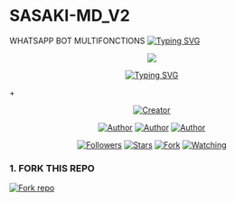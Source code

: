 # SASAKI-MD_V2
WHATSAPP BOT MULTIFONCTIONS 
<a>
                                      <a href="https://git.io/typing-svg"><img src="https://readme-typing-svg.demolab.com?font=Jersey+20+Charted&size=100&pause=5000&color=F71515&width=2000&lines=TEAM+50%+SASAKI" alt="Typing SVG" /></a>   
            
<p align="center"> 
<up A simple WhatsApp User Bot Coded By Akashi and Arthur </u>
</p>
<p align="center">
<img src="https://telegra.ph/file/8aff6928045c1fddb8800.jpg"/>       
<p align="center">
  <a href="https://git.io/typing-svg"><img src="https://readme-typing-svg.demolab.com?font=EB+Garamond&weight=800&size=30&duration=5000&pause=1000&random=false&width=500&lines=+•__I'M+SASAKI-MD_V2__•;MULTI-DEVICE+WHATSAPP+BOT;DEVELOPED+BY+AKASHI SASAKI+AND+ARTHUR SASAKI."                               alt="Typing SVG" /></a>
</p> +
<p align="center">
<a href="#"><img title="Creator" src="https://img.shields.io/badge/Creator-TEAM_SASAKI-red.svg?style=for-the-badge&logo=github"></a>
</a>
</p>
<p align="center">
<a href="https://github.com/Alp24ni"><img title="Author" src="https://img.shields.io/badge/TEAM_SASAKI-black?style=for-the-badge&logo=Github"></a> <a href="https://chat.whatsapp.com/IdB2EfQiNlKBekQrigN9m9"><img title="Author" src="https://img.shields.io/badge/CHANNEL-black?style=for-the-badge&logo=whatsapp"></a> <a href="https://wa.me/221768649590"><img title="Author" src="https://img.shields.io/badge/CHAT US-black?style=for-the-badge&logo=whatsapp">
<p/>
<p align="center">
<a href="https://github.com/Alp24ni?tab=followers"><img title="Followers" src="https://img.shields.io/github/followers/Alp24ni?label=Followers&style=social"></a>
<a href="https://github.com/Alp24ni/SASAKI-MD_V2/stargazers"><img title="Stars" src="https://img.shields.io/github/stars/Alp24ni/SASAKI-MD_V2?&style=social"></a>
<a href="https://github.com/Alp24ni/SASAKI-MD_V2"><img title="Fork" src="https://img.shields.io/github/forks/Alp24ni/SASAKI-MD_V2?style=social"></a>
<a href="https://github.com/Alp24ni/SASAKI-MD_V2/watchers"><img title="Watching" src="https://img.shields.io/github/watchers/Alp24ni/SASAKI-MD_V2?label=Watching&style=social"></a>
</p>
   
### 1. FORK THIS REPO

<a href='https://github.com/Alp24ni/SASAKI-MD_V2/fork' target="_blank"><img alt='Fork repo' src='https://img.shields.io/badge/Fork This Repo-blue?style=for-the-badge&logo=git&logoColor=white'/></a>
<p align="center">
